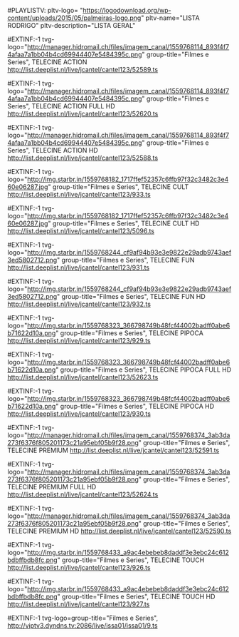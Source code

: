 #PLAYLISTV: pltv-logo= "https://logodownload.org/wp-content/uploads/2015/05/palmeiras-logo.png" pltv-name="LISTA RODRIGO" pltv-description="LISTA GERAL" 

#EXTINF:-1 tvg-logo="http://manager.hidromail.ch/files/imagem_canal/1559768114_893f4f74afaa7a1bb04b4cd69944407e5484395c.png" group-title="Filmes e Series", TELECINE ACTION
http://list.deeplist.nl/live/jcantel/cantel123/52589.ts

#EXTINF:-1 tvg-logo="http://manager.hidromail.ch/files/imagem_canal/1559768114_893f4f74afaa7a1bb04b4cd69944407e5484395c.png" group-title="Filmes e Series", TELECINE ACTION FULL HD
http://list.deeplist.nl/live/jcantel/cantel123/52620.ts

#EXTINF:-1 tvg-logo="http://manager.hidromail.ch/files/imagem_canal/1559768114_893f4f74afaa7a1bb04b4cd69944407e5484395c.png" group-title="Filmes e Series", TELECINE ACTION HD
http://list.deeplist.nl/live/jcantel/cantel123/52588.ts

#EXTINF:-1 tvg-logo="http://img.starbr.in/1559768182_1717ffef52357c6ffb97f32c3482c3e460e06287.jpg" group-title="Filmes e Series", TELECINE CULT
http://list.deeplist.nl/live/jcantel/cantel123/933.ts

#EXTINF:-1 tvg-logo="http://img.starbr.in/1559768182_1717ffef52357c6ffb97f32c3482c3e460e06287.jpg" group-title="Filmes e Series", TELECINE CULT HD
http://list.deeplist.nl/live/jcantel/cantel123/5096.ts

#EXTINF:-1 tvg-logo="http://img.starbr.in/1559768244_cf9af94b93e3e9822e29adb9743aef3ed5802712.png" group-title="Filmes e Series", TELECINE FUN
http://list.deeplist.nl/live/jcantel/cantel123/931.ts

#EXTINF:-1 tvg-logo="http://img.starbr.in/1559768244_cf9af94b93e3e9822e29adb9743aef3ed5802712.png" group-title="Filmes e Series", TELECINE FUN HD
http://list.deeplist.nl/live/jcantel/cantel123/932.ts

#EXTINF:-1 tvg-logo="http://img.starbr.in/1559768323_366798749b48fcf44002badff0abe6b71622d10a.png" group-title="Filmes e Series", TELECINE PIPOCA
http://list.deeplist.nl/live/jcantel/cantel123/929.ts

#EXTINF:-1 tvg-logo="http://img.starbr.in/1559768323_366798749b48fcf44002badff0abe6b71622d10a.png" group-title="Filmes e Series", TELECINE PIPOCA FULL HD
http://list.deeplist.nl/live/jcantel/cantel123/52623.ts

#EXTINF:-1 tvg-logo="http://img.starbr.in/1559768323_366798749b48fcf44002badff0abe6b71622d10a.png" group-title="Filmes e Series", TELECINE PIPOCA HD
http://list.deeplist.nl/live/jcantel/cantel123/930.ts

#EXTINF:-1 tvg-logo="http://manager.hidromail.ch/files/imagem_canal/1559768374_3ab3da273f6376f805201173c21a95ebf05b9f28.png" group-title="Filmes e Series", TELECINE PREMIUM
http://list.deeplist.nl/live/jcantel/cantel123/52591.ts

#EXTINF:-1 tvg-logo="http://manager.hidromail.ch/files/imagem_canal/1559768374_3ab3da273f6376f805201173c21a95ebf05b9f28.png" group-title="Filmes e Series", TELECINE PREMIUM FULL HD
http://list.deeplist.nl/live/jcantel/cantel123/52624.ts

#EXTINF:-1 tvg-logo="http://manager.hidromail.ch/files/imagem_canal/1559768374_3ab3da273f6376f805201173c21a95ebf05b9f28.png" group-title="Filmes e Series", TELECINE PREMIUM HD
http://list.deeplist.nl/live/jcantel/cantel123/52590.ts

#EXTINF:-1 tvg-logo="http://img.starbr.in/1559768433_a9ac4ebebeb8daddf3e3ebc24c612bdbffbdb8fc.png" group-title="Filmes e Series", TELECINE TOUCH
http://list.deeplist.nl/live/jcantel/cantel123/926.ts

#EXTINF:-1 tvg-logo="http://img.starbr.in/1559768433_a9ac4ebebeb8daddf3e3ebc24c612bdbffbdb8fc.png" group-title="Filmes e Series", TELECINE TOUCH HD
http://list.deeplist.nl/live/jcantel/cantel123/927.ts

#EXTINF:-1 tvg-logo=group-title="Filmes e Series",
http://viptv3.dyndns.tv:2086/live/issa01/issa01/9.ts
